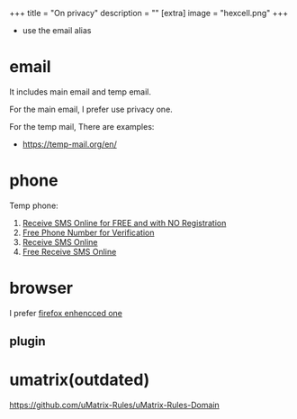+++
title = "On privacy"
description = ""
[extra]
image = "hexcell.png"
+++


- use the email alias

# email

It includes main email and temp email.

For the main email, I prefer use privacy one.

For the temp mail, There are examples:

- https://temp-mail.org/en/

# phone

Temp phone:
1. [Receive SMS Online for FREE and with NO Registration](https://www.receivesms.co/)
2. [Free Phone Number for Verification](https://www.receive-sms-online.info/)
3. [Receive SMS Online](https://smsreceivefree.com/)
4. [Free Receive SMS Online](https://www.temp-mails.com/Country/US/United-States)


# browser

I prefer [firefox enhencced one](https://www.youtube.com/watch?v=F7-bW2y6lcI)
## plugin

# umatrix(outdated)

https://github.com/uMatrix-Rules/uMatrix-Rules-Domain
